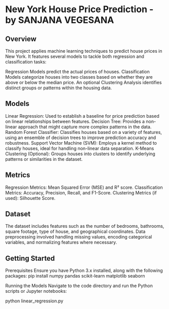 # New York House Price Prediction - by SANJANA VEGESANA

## Overview 
This project applies machine learning techniques to predict house prices in New York. It features several models to tackle both regression and classification tasks:

Regression Models predict the actual prices of houses.
Classification Models categorize houses into two classes based on whether they are above or below the median price.
An optional Clustering Analysis identifies distinct groups or patterns within the housing data.
## Models

Linear Regression: Used to establish a baseline for price prediction based on linear relationships between features.
Decision Tree: Provides a non-linear approach that might capture more complex patterns in the data.
Random Forest Classifier: Classifies houses based on a variety of features, using an ensemble of decision trees to improve prediction accuracy and robustness.
Support Vector Machine (SVM): Employs a kernel method to classify houses, ideal for handling non-linear data separation.
K-Means Clustering (Optional): Groups houses into clusters to identify underlying patterns or similarities in the dataset.
## Metrics

Regression Metrics: Mean Squared Error (MSE) and R² score.
Classification Metrics: Accuracy, Precision, Recall, and F1-Score.
Clustering Metrics (if used): Silhouette Score.
## Dataset 

The dataset includes features such as the number of bedrooms, bathrooms, square footage, type of house, and geographical coordinates. Data preprocessing involved handling missing values, encoding categorical variables, and normalizing features where necessary.

## Getting Started

Prerequisites
Ensure you have Python 3.x installed, along with the following packages:
pip install numpy pandas scikit-learn matplotlib seaborn

Running the Models
Navigate to the code directory and run the Python scripts or Jupyter notebooks:

python linear_regression.py

